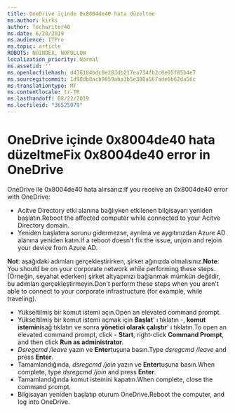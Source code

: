 ```yaml
---
title: OneDrive içinde 0x8004de40 hata düzeltme
ms.author: kirks
author: Techwriter40
ms.date: 6/20/2019
ms.audience: ITPro
ms.topic: article
ROBOTS: NOINDEX, NOFOLLOW
localization_priority: Normal
ms.assetid: ''
ms.openlocfilehash: d436184bdc0e283db217ea734fb2c8e05f85b4e7
ms.sourcegitcommit: 1d98db8acb9959aba3b5e308a567ade6b62da56c
ms.translationtype: MT
ms.contentlocale: tr-TR
ms.lasthandoff: 08/22/2019
ms.locfileid: "36525079"
---
```

# <a name="fix-0x8004de40-error-in-onedrive"></a><span data-ttu-id="162c6-102">OneDrive içinde 0x8004de40 hata düzeltme</span><span class="sxs-lookup"><span data-stu-id="162c6-102">Fix 0x8004de40 error in OneDrive</span></span>

<span data-ttu-id="162c6-103">OneDrive ile 0x8004de40 hata alırsanız:</span><span class="sxs-lookup"><span data-stu-id="162c6-103">If you receive an 0x8004de40 error with OneDrive:</span></span>

- <span data-ttu-id="162c6-104">Acitve Directory etki alanına bağlıyken etkilenen bilgisayarı yeniden başlatın.</span><span class="sxs-lookup"><span data-stu-id="162c6-104">Reboot the affected computer while connected to your Acitve Directory domain.</span></span>
- <span data-ttu-id="162c6-105">Yeniden başlatma sorunu gidermezse, ayrılma ve aygıtınızdan Azure AD alanına yeniden katın.</span><span class="sxs-lookup"><span data-stu-id="162c6-105">If a reboot doesn't fix the issue, unjoin and rejoin your device from Azure AD.</span></span> 

<span data-ttu-id="162c6-106">**Not**: aşağıdaki adımları gerçekleştirirken, şirket ağınızda olmalısınız.</span><span class="sxs-lookup"><span data-stu-id="162c6-106">**Note**: You should be on your corporate network while performing these steps.</span></span> <span data-ttu-id="162c6-107">(Örneğin, seyahat ederken) şirket altyapınızı bağlanmak mümkün değildir, bu adımları gerçekleştirmeyin.</span><span class="sxs-lookup"><span data-stu-id="162c6-107">Don't perform these steps when you aren't able to connect to your corporate infrastructure (for example, while traveling).</span></span> 

- <span data-ttu-id="162c6-108">Yükseltilmiş bir komut istemi açın.</span><span class="sxs-lookup"><span data-stu-id="162c6-108">Open an elevated command prompt.</span></span> 
- <span data-ttu-id="162c6-109">Yükseltilmiş bir komut istemi açmak için **Başlat**' ı tıklatın -, **komut istemini**sağ tıklatın ve sonra **yönetici olarak çalıştır**' ı tıklatın.</span><span class="sxs-lookup"><span data-stu-id="162c6-109">To open an elevated command prompt, click - **Start**, right-click **Command Prompt**, and then click **Run as administrator**.</span></span>
- <span data-ttu-id="162c6-110">*Dsregcmd /leave* yazın ve **Enter**tuşuna basın.</span><span class="sxs-lookup"><span data-stu-id="162c6-110">Type *dsregcmd /leave* and press **Enter**.</span></span>
- <span data-ttu-id="162c6-111">Tamamlandığında, *dsregcmd /join* yazın ve **Enter**tuşuna basın.</span><span class="sxs-lookup"><span data-stu-id="162c6-111">When complete, type *dsregcmd /join* and press **Enter**.</span></span>
- <span data-ttu-id="162c6-112">Tamamlandığında komut istemini kapatın.</span><span class="sxs-lookup"><span data-stu-id="162c6-112">When complete, close the command prompt.</span></span>
- <span data-ttu-id="162c6-113">Bilgisayarı yeniden başlatıp oturum OneDrive.</span><span class="sxs-lookup"><span data-stu-id="162c6-113">Reboot the computer, and log into OneDrive.</span></span>